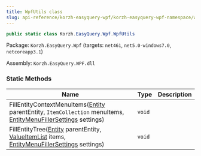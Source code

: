 ```yaml
---
title: WpfUtils class
slug: api-reference/korzh-easyquery-wpf/korzh-easyquery-wpf-namespace/wpfutils-class
---
```


```csharp
public static class Korzh.EasyQuery.Wpf.WpfUtils

```
Package: `Korzh.EasyQuery.Wpf` (targets: `net461`, `net5.0-windows7.0`, `netcoreapp3.1`)

Assembly: `Korzh.EasyQuery.WPF.dll`

### Static Methods

| Name | Type | Description | 
| --- | --- | --- | 
| FillEntityContextMenuItems([Entity](//easyquery/docs/api-reference/korzh-easyquery/korzh-easyquery-namespace/entity-class) parentEntity, `ItemCollection` menuItems, [EntityMenuFillerSettings](//easyquery/docs/api-reference/korzh-easyquery-wpf/korzh-easyquery-wpf-namespace/entitymenufillersettings-class) settings) | `void` |  | 
| FillEntityTree([Entity](//easyquery/docs/api-reference/korzh-easyquery/korzh-easyquery-namespace/entity-class) parentEntity, [ValueItemList](//easyquery/docs/api-reference/korzh-easyquery-wpf/korzh-easyquery-wpf-namespace/valueitemlist-class) items, [EntityMenuFillerSettings](//easyquery/docs/api-reference/korzh-easyquery-wpf/korzh-easyquery-wpf-namespace/entitymenufillersettings-class) settings) | `void` |  |